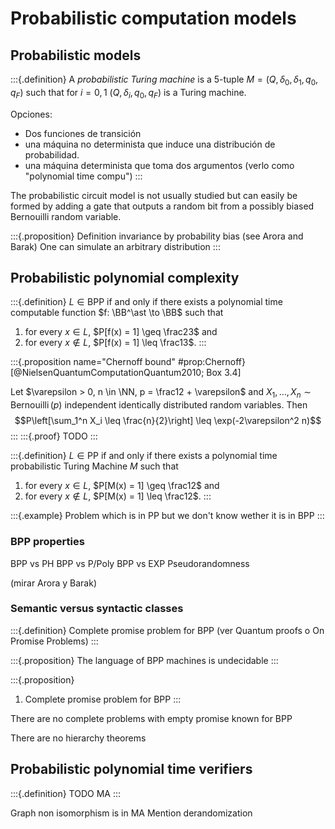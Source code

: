 # Probabilistic computation models

## Probabilistic models

:::{.definition}
A *probabilistic Turing machine* is a 5-tuple $M = (Q,\delta_0,\delta_1, q_0, q_F)$ such that for $i = 0,1$
$(Q,\delta_i, q_0, q_F)$ is a Turing machine.

Opciones:

- Dos funciones de transición
- una máquina no determinista que induce una distribución de probabilidad.
- una máquina determinista que toma dos argumentos (verlo como "polynomial time compu")
:::



The probabilistic circuit model is not usually studied but can easily be formed by adding a gate that outputs a random bit from a possibly biased Bernouilli random variable.

:::{.proposition}
Definition invariance by probability bias (see Arora and Barak)
One can simulate an arbitrary distribution
:::

## Probabilistic polynomial complexity

:::{.definition}
$L \in \mathsf{BPP}$ if and only if there exists 
a polynomial time computable function $f: \BB^\ast \to \BB$ such that 

1. for every $x \in L$,    $P[f(x) = 1] \geq \frac23$ and
2. for every $x \notin L$, $P[f(x) = 1] \leq \frac13$.
:::

:::{.proposition name="Chernoff bound" #prop:Chernoff} 
[@NielsenQuantumComputationQuantum2010; Box 3.4]

Let $\varepsilon > 0, n \in \NN, p = \frac12 + \varepsilon$ and $X_1, \dots, X_n \sim \operatorname{Bernouilli}(p)$ independent identically distributed random variables. Then
$$P\left[\sum_1^n X_i \leq \frac{n}{2}\right] \leq \exp(-2\varepsilon^2 n)$$
:::
:::{.proof}
TODO
:::

:::{.definition}
$L \in \mathsf{PP}$ if and only if there exists 
a polynomial time probabilistic Turing Machine $M$ such that 

1. for every $x \in L$,    $P[M(x) = 1] \geq \frac12$ and
2. for every $x \notin L$, $P[M(x) = 1] \leq \frac12$.
:::

:::{.example}
Problem which is in PP but we don't know wether it is in BPP
:::


### BPP properties

BPP vs PH
BPP vs P/Poly 
BPP vs EXP
Pseudorandomness

(mirar Arora y Barak)

### Semantic versus syntactic classes

:::{.definition}
Complete promise problem for BPP (ver Quantum proofs o On Promise Problems)
:::

:::{.proposition}
The language of BPP machines is undecidable 
:::

:::{.proposition}
1. Complete promise problem for BPP
:::

There are no complete problems with empty promise known for BPP

There are no hierarchy theorems


## Probabilistic polynomial time verifiers

:::{.definition}
TODO MA
:::

Graph non isomorphism is in MA
Mention derandomization
